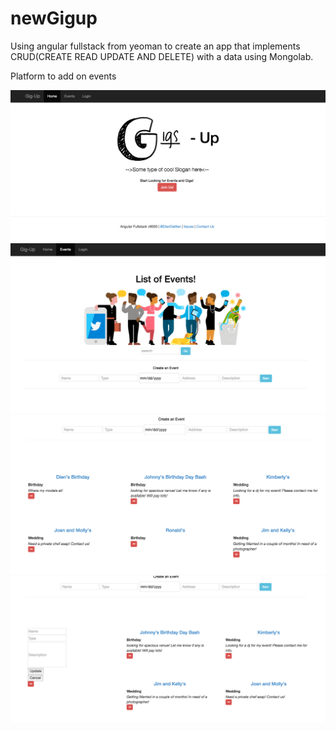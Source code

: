 # newGigup
Using angular fullstack from yeoman to create an app that implements CRUD(CREATE READ UPDATE AND DELETE) with a data using Mongolab.

Platform to add on events

![gigup1](https://raw.githubusercontent.com/diennguyen90/newGigup/master/img/gigup1.png)
![gigup2](https://raw.githubusercontent.com/diennguyen90/newGigup/master/img/gigup2.png)
![gigup3](https://raw.githubusercontent.com/diennguyen90/newGigup/master/img/gigup3.png)
![gigup3](https://raw.githubusercontent.com/diennguyen90/newGigup/master/img/gigup4.png)

